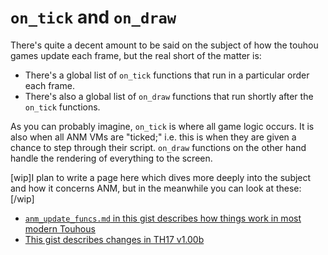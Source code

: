 # `on_tick` and `on_draw`

There's quite a decent amount to be said on the subject of how the touhou games update each frame, but the real short of the matter is:

* There's a global list of `on_tick` functions that run in a particular order each frame.
* There's also a global list of `on_draw` functions that run shortly after the `on_tick` functions.

As you can probably imagine, `on_tick` is where all game logic occurs. It is also when all ANM VMs are "ticked;" i.e. this is when they are given a chance to step through their script.  `on_draw` functions on the other hand handle the rendering of everything to the screen.

[wip]I plan to write a page here which dives more deeply into the subject and how it concerns ANM, but in the meanwhile you can look at these:[/wip]

* [`anm_update_funcs.md` in this gist describes how things work in most modern Touhous](https://gist.github.com/ExpHP/88bdef8f28f46fe4af6ab2e013b75896#file-2_anm_update_funcs-md)
* [This gist describes changes in TH17 v1.00b](https://gist.github.com/ExpHP/f275e0edc02603580f24a5ba3da952cc)
